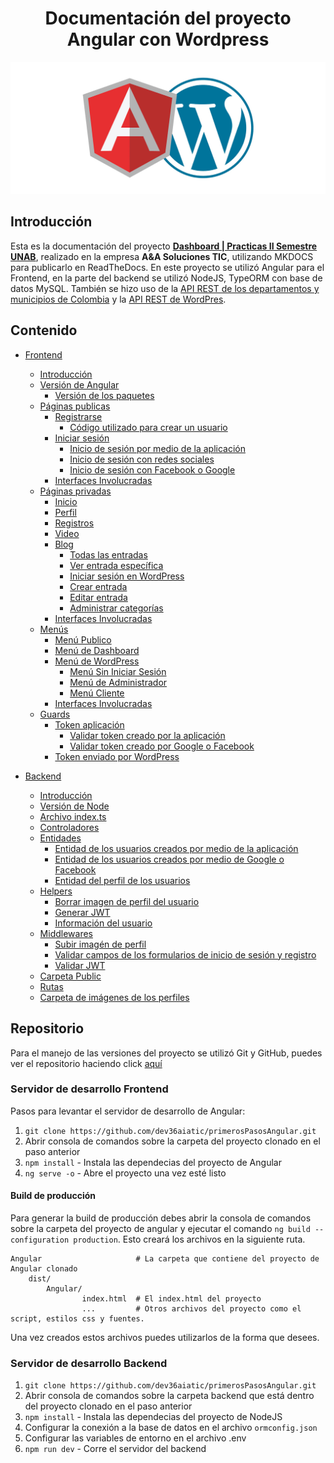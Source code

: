 
<center>

# Documentación del proyecto Angular con Wordpress

![Angular y Wordpress](./img/angular-wordpress.jpg)

</center>

## Introducción

Esta es la documentación del proyecto [**Dashboard | Practicas II Semestre UNAB**](https://dev36-auth.herokuapp.com/), realizado
en la empresa **A&A Soluciones TIC**, utilizando MKDOCS para publicarlo
en ReadTheDocs. En este proyecto se utilizó Angular para el Frontend, en la parte del backend se utilizó NodeJS, TypeORM con base de datos MySQL.  También se hizo uso de la [API REST de los departamentos y municipios de Colombia](frontend#municipios-col) y la [API REST de WordPres](frontend#blog).

## Contenido

* [Frontend](frontend.md) 
    * [Introducción](frontend#introducción)
    * [Versión de Angular](frontend#version-de-angular)
        * [Versión de los paquetes](frontend#version-de-los-paquetes)
    * [Páginas publicas](frontend#paginas-publicas)
        * [Registrarse](frontend#registrarse)
            * [Código utilizado para crear un usuario](frontend#codigo-utilizado-para-crear-un-usuario)
        * [Iniciar sesión](frontend#iniciar-sesion)
            * [Inicio de sesión por medio de la aplicación](frontend#inicio-de-sesion-por-medio-de-la-aplicacion)
            * [Inicio de sesión con redes sociales](frontend#inicio-de-sesion-con-redes-sociales)
            * [Inicio de sesión con Facebook o Google](frontend#inicio-de-sesion-con-facebook-o-google)
        * [Interfaces Involucradas](frontend#interfaces-involucradas)
    * [Páginas privadas](frontend#paginas-privadas)
        * [Inicio](frontend#inicio)
        * [Perfil](frontend#perfil)
        * [Registros](frontend#registros)
        * [Video](frontend#videos)
        * [Blog](frontend#blog)
            * [Todas las entradas](frontend#todas-las-entradas)
            * [Ver entrada específica](frontend#ver-entrada-especifica)
            * [Iniciar sesión en WordPress](frontend#iniciar-sesion-en-wordpress)
            * [Crear entrada](frontend#crear-entrada)
            * [Editar entrada](frontend#editar-entrada)
            * [Administrar categorías](frontend#administrar-categorias)
        * [Interfaces Involucradas](frontend#interfaces-involucradas)
    * [Menús](frontend#menus)
        * [Menú Publico](frontend#menu-publico)
        * [Menú de Dashboard](frontend#menu-de-dashboard)
        * [Menú de WordPress](frontend#menu-de-wordpress)
            * [Menú Sin Iniciar Sesión](frontend#menu-sin-iniciar-sesion)
            * [Menú de Administrador](frontend#menu-de-administrador)
            * [Menú Cliente](frontend#menu-cliente)
        * [Interfaces Involucradas](frontend#interfaces-involucradas)
    * [Guards](frontend#guards)
        * [Token aplicación](frontend#token-aplicacion)
            * [Validar token creado por la aplicación](frontend#validar-token-creado-por-la-aplicacion)
            * [Validar token creado por Google o Facebook](frontend#validar-token-creado-por-google-o-facebook)
        * [Token enviado por WordPress](frontend#token-enviado-por-wordpress)

* [Backend](backend.md)
    * [Introducción](backend#introduccion)
    * [Versión de Node](backend#version-de-node)
    * [Archivo index.ts](backend#archivo-indexts)
    * [Controladores](backend#controladores)
    * [Entidades](backend#entidades)
        * [Entidad de los usuarios creados por medio de la aplicación](backend#entidad-de-los-usuarios-creados-por-medio-de-la-aplicacion)
        * [Entidad de los usuarios creados por medio de Google o Facebook](backend#entidad-de-los-usuarios-creados-por-medio-de-google-o-facebook)
        * [Entidad del perfil de los usuarios](backend#entidad-del-perfil-de-los-usuarios)
    * [Helpers](backend#helpers)
        * [Borrar imagen de perfil del usuario](backend#borrar-imagen-de-perfil-del-usuario)
        * [Generar JWT](backend#generar-jwt)
        * [Información del usuario](backend#informacion-del-usuario)
    * [Middlewares](backend#middlewares)
        * [Subir imagén de perfil](backend#subir-imagen-de-perfil)
        * [Validar campos de los formularios de inicio de sesión y registro](backend#validar-campos-de-los-formularios-de-inicio-de-sesion-y-registro)
        * [Validar JWT](backend#validar-jwt)
    * [Carpeta Public](backend#carpeta-public)
    * [Rutas](backend#rutas)
    * [Carpeta de imágenes de los perfiles](backend#carpeta-de-imagenes-de-los-perfiles)
    

## Repositorio

Para el manejo de las versiones del proyecto se utilizó Git y GitHub, puedes ver el repositorio haciendo
click [aquí](https://github.com/dev36aiatic/primerosPasosAngular)

### Servidor de desarrollo Frontend

Pasos para levantar el servidor de desarrollo de Angular:

1. `git clone https://github.com/dev36aiatic/primerosPasosAngular.git`
2.  Abrir consola de comandos sobre la carpeta del proyecto clonado en el paso anterior
2. `npm install`  - Instala las dependecias del proyecto de Angular
3. `ng serve -o` - Abre el proyecto una vez esté listo

#### Build de producción
Para generar la build de producción debes abrir la consola de comandos sobre la carpeta del proyecto de angular
y ejecutar el comando `ng build --configuration production`. Esto creará los archivos en la siguiente ruta.

    Angular                     # La carpeta que contiene del proyecto de Angular clonado
        dist/                   
            Angular/
                    index.html  # El index.html del proyecto
                    ...         # Otros archivos del proyecto como el script, estilos css y fuentes.

Una vez creados estos archivos puedes utilizarlos de la forma que desees.


### Servidor de desarrollo Backend

1. `git clone https://github.com/dev36aiatic/primerosPasosAngular.git`
2.  Abrir consola de comandos sobre la carpeta backend que está dentro del proyecto clonado en el paso anterior
3.  `npm install`  - Instala las dependecias del proyecto de NodeJS
4.  Configurar la conexión a la base de datos en el archivo `ormconfig.json`
5.  Configurar las variables de entorno en el archivo .env
5.  `npm run dev` - Corre el servidor del backend

